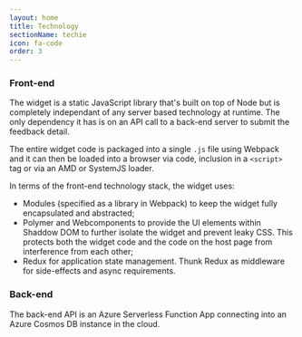 ```yaml
---
layout: home
title: Technology
sectionName: techie
icon: fa-code
order: 3
---
```


### Front-end

The widget is a static JavaScript library that's built on top of Node but is completely independant of any server based technology at runtime. The only dependency it has is on an API call to a back-end server to submit the feedback detail.

The entire widget code is packaged into a single `.js` file using Webpack and it can then be loaded into a browser via code, inclusion in a `<script>` tag or via an AMD or SystemJS loader.

In terms of the front-end technology stack, the widget uses:

- Modules (specified as a library in Webpack) to keep the widget fully encapsulated and abstracted;
- Polymer and Webcomponents to provide the UI elements within Shaddow DOM to further isolate the widget and prevent leaky CSS. This protects both the widget code and the code on the host page from interference from each other;
- Redux for application state management. Thunk Redux as middleware for side-effects and async requirements.

### Back-end

The back-end API is an Azure Serverless Function App connecting into an Azure Cosmos DB instance in the cloud.